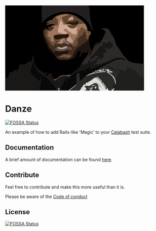 ![](assets/BillyDanze.png)

# Danze
[![FOSSA Status](https://app.fossa.io/api/projects/git%2Bgithub.com%2Fmatt-riley%2Fdanze.svg?type=shield)](https://app.fossa.io/projects/git%2Bgithub.com%2Fmatt-riley%2Fdanze?ref=badge_shield)

An example of how to add Rails-like 'Magic' to your [Calabash](http://calaba.sh/) test suite.

## Documentation
A brief amount of documentation can be found [here](http://danze.mattriley.wtf).

## Contribute
Feel free to contribute and make this more useful than it is.

Please be aware of the [Code of conduct](code_of_conduct.md)


## License
[![FOSSA Status](https://app.fossa.io/api/projects/git%2Bgithub.com%2Fmatt-riley%2Fdanze.svg?type=large)](https://app.fossa.io/projects/git%2Bgithub.com%2Fmatt-riley%2Fdanze?ref=badge_large)